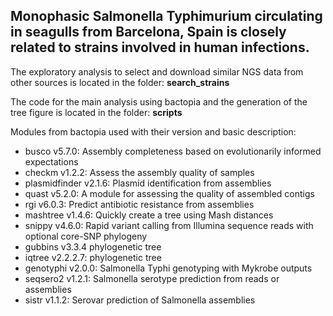 ## Monophasic Salmonella Typhimurium circulating in seagulls from Barcelona, Spain is closely related to strains involved in human infections. 

The exploratory analysis to select and download similar NGS data from other sources is located in the folder:
**search_strains**

The code for the main analysis using bactopia and the generation of the tree figure is located in the folder:
**scripts**

Modules from bactopia used with their version and basic description:

- busco v5.7.0: Assembly completeness based on evolutionarily informed expectations
- checkm v1.2.2: Assess the assembly quality of samples
- plasmidfinder v2.1.6: Plasmid identification from assemblies
- quast v5.2.0: A module for assessing the quality of assembled contigs
- rgi v6.0.3: Predict antibiotic resistance from assemblies
- mashtree v1.4.6: Quickly create a tree using Mash distances
- snippy v4.6.0: Rapid variant calling from Illumina sequence reads with optional core-SNP phylogeny
- gubbins v3.3.4 phylogenetic tree
- iqtree v2.2.2.7: phylogenetic tree
- genotyphi v2.0.0: Salmonella Typhi genotyping with Mykrobe outputs
- seqsero2 v1.2.1: Salmonella serotype prediction from reads or assemblies
- sistr v1.1.2: Serovar prediction of Salmonella assemblies
